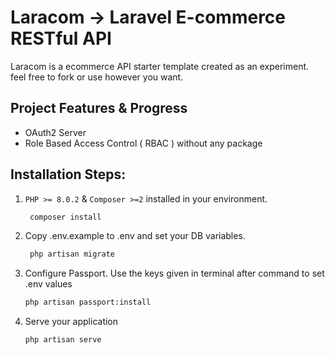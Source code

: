# Laracom -> Laravel E-commerce RESTful API

Laracom is a ecommerce API starter template created as an experiment. feel free to fork or use however you want.

## Project Features & Progress

-   OAuth2 Server
-   Role Based Access Control ( RBAC ) without any package

## Installation Steps:

1. `PHP >= 8.0.2` & `Composer >=2` installed in your environment.
    ```sh
     composer install
    ```
2. Copy .env.example to .env and set your DB variables.
    ```sh
     php artisan migrate
    ```
3. Configure Passport. Use the keys given in terminal after command to set .env values
    ```sh
    php artisan passport:install
    ```
4. Serve your application
    ```sh
    php artisan serve
    ```
